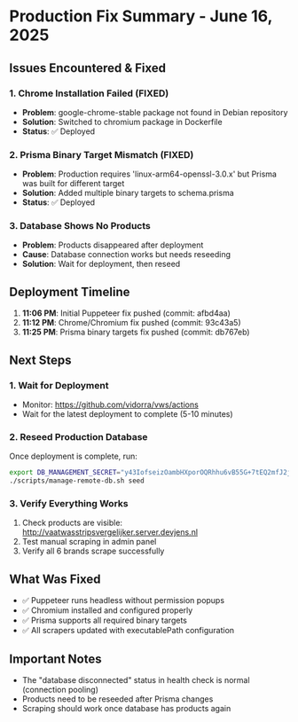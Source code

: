 # Production Fix Summary - June 16, 2025

## Issues Encountered & Fixed

### 1. Chrome Installation Failed (FIXED)
- **Problem**: google-chrome-stable package not found in Debian repository
- **Solution**: Switched to chromium package in Dockerfile
- **Status**: ✅ Deployed

### 2. Prisma Binary Target Mismatch (FIXED)
- **Problem**: Production requires 'linux-arm64-openssl-3.0.x' but Prisma was built for different target
- **Solution**: Added multiple binary targets to schema.prisma
- **Status**: ✅ Deployed

### 3. Database Shows No Products
- **Problem**: Products disappeared after deployment
- **Cause**: Database connection works but needs reseeding
- **Solution**: Wait for deployment, then reseed

## Deployment Timeline
1. **11:06 PM**: Initial Puppeteer fix pushed (commit: afbd4aa)
2. **11:12 PM**: Chrome/Chromium fix pushed (commit: 93c43a5)
3. **11:25 PM**: Prisma binary targets fix pushed (commit: db767eb)

## Next Steps

### 1. Wait for Deployment
- Monitor: https://github.com/vidorra/vws/actions
- Wait for the latest deployment to complete (5-10 minutes)

### 2. Reseed Production Database
Once deployment is complete, run:
```bash
export DB_MANAGEMENT_SECRET="y43IofseizOambHXporOQRhhu6vB55G+7tEQ2mfJ2js="
./scripts/manage-remote-db.sh seed
```

### 3. Verify Everything Works
1. Check products are visible: http://vaatwasstripsvergelijker.server.devjens.nl
2. Test manual scraping in admin panel
3. Verify all 6 brands scrape successfully

## What Was Fixed
- ✅ Puppeteer runs headless without permission popups
- ✅ Chromium installed and configured properly
- ✅ Prisma supports all required binary targets
- ✅ All scrapers updated with executablePath configuration

## Important Notes
- The "database disconnected" status in health check is normal (connection pooling)
- Products need to be reseeded after Prisma changes
- Scraping should work once database has products again